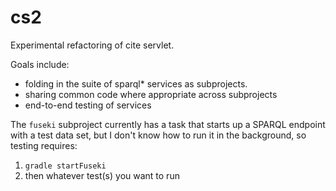 # cs2

Experimental refactoring of cite servlet.

Goals include: 

- folding in the suite of sparql* services as subprojects.
- sharing common code where appropriate across subprojects
- end-to-end testing of services

The `fuseki` subproject currently has a task that starts up a SPARQL endpoint with a test data set, but I don't know how to run it in the background, so testing requires:

1. `gradle startFuseki`
2. then whatever test(s) you want to run




